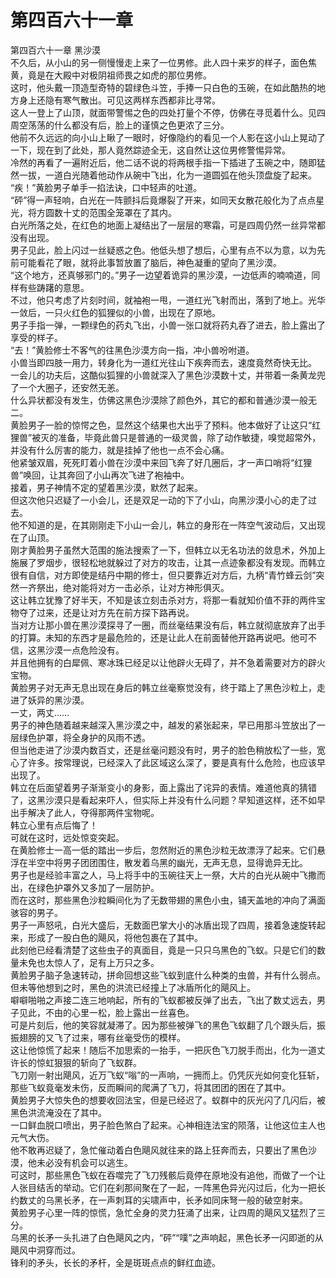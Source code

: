 # 第四百六十一章

第四百六十一章 黑沙漠\
不久后，从小山的另一侧慢慢走上来了一位男修。此人四十来岁的样子，面色焦黄，竟是在大殿中对极阴祖师畏之如虎的那位男修。\
这时，他头戴一顶造型奇特的碧绿色斗笠，手捧一只白色的玉碗，在如此酷热的地方身上还隐有寒气散出。可见这两样东西都非比寻常。\
这人一登上了山顶，就面带警惕之色的四处打量个不停，仿佛在寻觅着什么。见四周空荡荡的什么都没有后，脸上的谨慎之色更浓了三分。\
他前不久远远的向小山上瞅了一眼时，好像隐约的看见一个人影在这小山上晃动了一下，现在到了此处，那人竟然踪迹全无，这自然让这位男修警惕异常。\
冷然的再看了一遍附近后，他二话不说的将两根手指一下插进了玉碗之中，随即猛然一拔，一道白光随着他动作从碗中飞出，化为一道圆弧在他头顶盘旋了起来。\
“疾！”黄脸男子单手一掐法诀，口中轻声的吐道。\
“砰”得一声轻响，白光在一阵颤抖后竟爆裂了开来，如同天女散花般化为了点点星光，将方圆数十丈的范围全笼罩在了其内。\
白光所落之处，在红色的地面上凝结出了一层层的寒霜，可是四周仍然一丝异常都没有出现。\
男子见此，脸上闪过一丝疑惑之色。他低头想了想后，心里有点不以为意，以为先前可能看花了眼，就将此事暂放置了脑后，神色凝重的望向了黑沙漠。\
“这个地方，还真够邪门的。”男子一边望着诡异的黑沙漠，一边低声的喃喃道，同样有些踌躇的意思。\
不过，他只考虑了片刻时间，就袖袍一甩，一道红光飞射而出，落到了地上。光华一敛后，一只火红色的狐狸似的小兽，出现在了原地。\
男子手指一弹，一颗绿色的药丸飞出，小兽一张口就将药丸吞了进去，脸上露出了享受的样子。\
“去！”黄脸修士不客气的往黑色沙漠方向一指，冲小兽吩咐道。\
小兽当即四肢一用力，转身化为一道红光往山下疾奔而去，速度竟然奇快无比。\
一会儿的功夫后，这酷似狐狸的小兽就深入了黑色沙漠数十丈，并带着一条黄龙兜了一个大圈子，还安然无恙。\
什么异状都没有发生，仿佛这黑色沙漠除了颜色外，其它的都和普通沙漠一般无二。\
黄脸男子一脸的惊愕之色，显然这个结果也大出乎了预料。他本做好了让这只“红狸兽”被灭的准备，毕竟此兽只是普通的一级灵兽，除了动作敏捷，嗅觉超常外，并没有什么厉害的能力，就是挂掉了他也一点不会心痛。\
他紧皱双眉，死死盯着小兽在沙漠中来回飞奔了好几圈后，才一声口哨将“红狸兽”唤回，让其奔回了小山再次飞进了袍袖中。\
接着，男子神情不定的望着黑沙漠，默然了起来。\
但这次他只迟疑了一小会儿，还是双足一动的下了小山，向黑沙漠小心的走了过去。\
他不知道的是，在其刚刚走下小山一会儿，韩立的身形在一阵空气波动后，又出现在了山顶。\
刚才黄脸男子虽然大范围的施法搜索了一下，但韩立以无名功法的敛息术，外加上施展了罗烟步，很轻松地就躲过了对方的攻击，让其一点迹象都没有发现。而韩立很有自信，对方即使是结丹中期的修士，但只要靠近对方后，九柄“青竹蜂云剑”突然一齐祭出，绝对能将对方一击必杀，让对方神形俱灭。\
这让韩立犹豫了好半天，不知是该立刻击杀对方，将那一看就知价值不菲的两件宝物夺了过来，还是让对方先在前方探下路再说。\
当对方让那小兽在黑沙漠探寻了一圈，而丝毫结果没有后，韩立就彻底放弃了出手的打算。未知的东西才是最危险的，还是让此人在前面替他开路再说吧。他可不信，这黑沙漠一点危险没有。\
并且他拥有的白犀佩、寒冰珠已经足以让他辟火无碍了，并不急着需要对方的辟火宝物。\
黄脸男子对无声无息出现在身后的韩立丝毫察觉没有，终于踏上了黑色沙粒上，走进了妖异的黑沙漠。\
一丈，两丈……\
男子的神色随着越来越深入黑沙漠之中，越发的紧张起来，早已用那斗笠放出了一层绿色护罩，将全身护的风雨不透。\
但当他走进了沙漠内数百丈，还是丝毫问题没有时，男子的脸色稍放松了一些，宽心了许多。按常理说，已经深入了此区域这么深了，要是真有什么危险，也应该早出现了。\
韩立在后面望着男子渐渐变小的身影，面上露出了诧异的表情。难道他真的猜错了，这黑沙漠只是看起来吓人，但实际上并没有什么问题？早知道这样，还不如早出手解决了此人，夺得那两件宝物呢。\
韩立心里有点后悔了！\
可就在这时，远处惊变突起。\
在黄脸修士一高一低的踏出一步后，忽然附近的黑色沙粒无故漂浮了起来。它们悬浮在半空中将男子团团围住，散发着乌黑的幽光，无声无息，显得诡异无比。\
男子也是经验丰富之人，马上将手中的玉碗往天上一祭，大片的白光从碗中飞撒而出，在绿色护罩外又多加了一层防护。\
而在这时，那些黑色沙粒瞬间化为了无数带翅的黑色小虫，铺天盖地的冲向了满面骇容的男子。\
男子一声怒吼，白光大盛后，无数面巴掌大小的冰盾出现了四周，接着急速旋转起来，形成了一股白色的飓风，将他包裹在了其中。\
此刻他已经看清楚了这些虫子的真面目，竟是一只只乌黑色的飞蚁。只是它们的数量未免也太惊人了，足有上万只之多。\
黄脸男子脑子急速转动，拼命回想这些飞蚁到底什么种类的虫兽，并有什么弱点。但未等他想到之时，黑色的洪流已经撞上了冰盾所化的飓风上。\
噼噼啪啪之声接二连三地响起，所有的飞蚁都被反弹了出去，飞出了数丈远去，男子见此，不由的心里一松，脸上露出一丝喜色。\
可是片刻后，他的笑容就凝滞了。因为那些被弹飞的黑色飞蚁翻了几个跟头后，振振翅膀的又飞了过来，哪有丝毫受伤的模样。\
这让他惊慌了起来！随后不加思索的一抬手，一把灰色飞刀脱手而出，化为一道丈许长的惊虹狠狠的斩向了飞蚁群。\
飞刀刚一射出飓风，近万飞蚁“嗡”的一声响，一拥而上。仍凭灰光如何变化狂斩，那些飞蚁竟毫发未伤，反而瞬间的爬满了飞刀，将其团团的困在了其中。\
黄脸男子大惊失色的想要收回法宝，但是已经迟了。蚁群中的灰光闪了几闪后，被黑色洪流淹没在了其中。\
一口鲜血脱口喷出，男子脸色煞白了起来。心神相连法宝的陨落，让他这位主人也元气大伤。\
他不敢再迟疑了，急忙催动着白色飓风就往来的路上狂奔而去，只要出了黑色沙漠，他未必没有机会可以逃生。\
可这时，那些黑色飞蚁在吞噬完了飞刀残骸后竟停在原地没有追他，而做了一个让人张目结舌的举动。它们在刹那间聚在了一起，一阵黑色异光闪过后，化为一把长约数丈的乌黑长矛，在一声刺耳的尖啸声中，长矛如同床弩一般的破空射来。\
黄脸男子心里一阵的惊慌，急忙全身的灵力狂涌了出来，让四周的飓风又猛烈了三分。\
乌黑的长矛一头扎进了白色飓风之内，“砰”“噗”之声响起，黑色长矛一闪即逝的从飓风中洞穿而过。\
锋利的矛头，长长的矛杆，全是斑斑点点的鲜红血迹。
